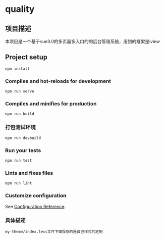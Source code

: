 # quality
## 项目描述
本项目是一个基于vue3.0的多页面多入口的的后台管理系统，用到的框架是iview
## Project setup
```
npm install
```

### Compiles and hot-reloads for development
```
npm run serve
```

### Compiles and minifies for production
```
npm run build
```
### 打包测试环境
```
npm run devbuild
```

### Run your tests
```
npm run test
```

### Lints and fixes files
```
npm run lint
```

### Customize configuration
See [Configuration Reference](https://cli.vuejs.org/config/).

### 具体描述
```
my-theme/index.less文件下面保存的是自己样式的定制

